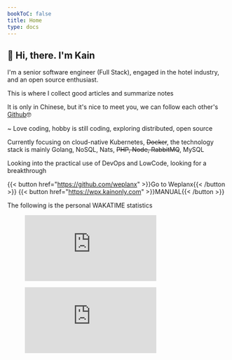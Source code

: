 ```yaml
---
bookToC: false
title: Home
type: docs
---
```


## 👋 Hi, there. I'm Kain

I'm a senior software engineer (Full Stack), engaged in the hotel industry, and an open source enthusiast. 

This is where I collect good articles and summarize notes

It is only in Chinese, but it's nice to meet you, we can follow each other's [Github](https://github.com/kainonly)🤓

~ Love coding, hobby is still coding, exploring distributed, open source

Currently focusing on cloud-native Kubernetes, ~~Docker~~, the technology stack is mainly Golang, NoSQL, Nats, ~~PHP, Node, RabbitMQ~~, MySQL

Looking into the practical use of DevOps and LowCode, looking for a breakthrough

{{< button href="https://github.com/weplanx" >}}Go to Weplanx{{< /button >}}
{{< button href="https://wpx.kainonly.com" >}}MANUAL{{< /button >}}

The following is the personal WAKATIME statistics

<figure><embed src="https://wakatime.com/share/@af41afe2-6df2-4059-b756-c24617adfa03/f9e3ef4d-6c8f-41d6-bed7-0f1cfd57d6c7.svg"></embed></figure>
<figure><embed src="https://wakatime.com/share/@af41afe2-6df2-4059-b756-c24617adfa03/72f37a1c-4672-4140-9599-1655e14df4ac.svg"></embed></figure>
